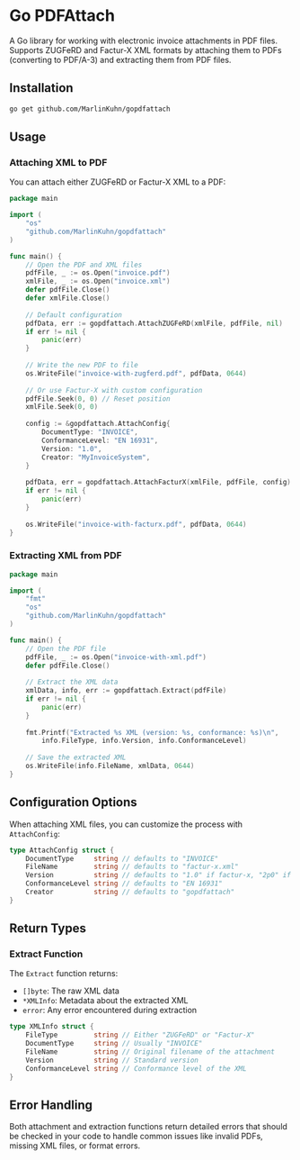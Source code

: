# Go PDFAttach

A Go library for working with electronic invoice attachments in PDF files. Supports ZUGFeRD and Factur-X XML formats by attaching them to PDFs (converting to PDF/A-3) and extracting them from PDF files.

## Installation

```bash
go get github.com/MarlinKuhn/gopdfattach
```

## Usage

### Attaching XML to PDF

You can attach either ZUGFeRD or Factur-X XML to a PDF:

```go
package main

import (
    "os"
    "github.com/MarlinKuhn/gopdfattach"
)

func main() {
    // Open the PDF and XML files
    pdfFile, _ := os.Open("invoice.pdf")
    xmlFile, _ := os.Open("invoice.xml")
    defer pdfFile.Close()
    defer xmlFile.Close()
    
    // Default configuration
    pdfData, err := gopdfattach.AttachZUGFeRD(xmlFile, pdfFile, nil)
    if err != nil {
        panic(err)
    }
    
    // Write the new PDF to file
    os.WriteFile("invoice-with-zugferd.pdf", pdfData, 0644)
    
    // Or use Factur-X with custom configuration
    pdfFile.Seek(0, 0) // Reset position
    xmlFile.Seek(0, 0) 
    
    config := &gopdfattach.AttachConfig{
        DocumentType: "INVOICE",
        ConformanceLevel: "EN 16931",
        Version: "1.0",
        Creator: "MyInvoiceSystem",
    }
    
    pdfData, err = gopdfattach.AttachFacturX(xmlFile, pdfFile, config)
    if err != nil {
        panic(err)
    }
    
    os.WriteFile("invoice-with-facturx.pdf", pdfData, 0644)
}
```

### Extracting XML from PDF

```go
package main

import (
    "fmt"
    "os"
    "github.com/MarlinKuhn/gopdfattach"
)

func main() {
    // Open the PDF file
    pdfFile, _ := os.Open("invoice-with-xml.pdf")
    defer pdfFile.Close()
    
    // Extract the XML data
    xmlData, info, err := gopdfattach.Extract(pdfFile)
    if err != nil {
        panic(err)
    }
    
    fmt.Printf("Extracted %s XML (version: %s, conformance: %s)\n", 
        info.FileType, info.Version, info.ConformanceLevel)
        
    // Save the extracted XML
    os.WriteFile(info.FileName, xmlData, 0644)
}
```

## Configuration Options

When attaching XML files, you can customize the process with `AttachConfig`:

```go
type AttachConfig struct {
    DocumentType     string // defaults to "INVOICE"
    FileName         string // defaults to "factur-x.xml"
    Version          string // defaults to "1.0" if factur-x, "2p0" if zugferd
    ConformanceLevel string // defaults to "EN 16931"
    Creator          string // defaults to "gopdfattach"
}
```

## Return Types

### Extract Function

The `Extract` function returns:
- `[]byte`: The raw XML data
- `*XMLInfo`: Metadata about the extracted XML
- `error`: Any error encountered during extraction

```go
type XMLInfo struct {
    FileType         string // Either "ZUGFeRD" or "Factur-X"
    DocumentType     string // Usually "INVOICE"
    FileName         string // Original filename of the attachment
    Version          string // Standard version
    ConformanceLevel string // Conformance level of the XML
}
```

## Error Handling

Both attachment and extraction functions return detailed errors that should be checked in your code to handle common issues like invalid PDFs, missing XML files, or format errors.
